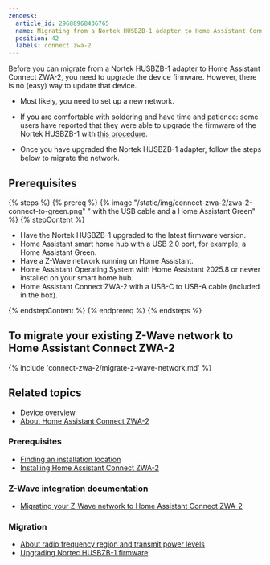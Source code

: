 ```yaml
---
zendesk:
  article_id: 29688968436765
  name: Migrating from a Nortek HUSBZB-1 adapter to Home Assistant Connect ZWA-2
  position: 42
  labels: connect zwa-2
---
```


Before you can migrate from a Nortek HUSBZB-1 adapter to Home Assistant Connect ZWA-2, you need to upgrade the device firmware. However, there is no (easy) way to update that device.

- Most likely, you need to set up a new network.

- If you are comfortable with soldering and have time and patience: some users have reported that they were able to upgrade the firmware of the Nortek HUSBZB-1 with [this procedure](https://community.hubitat.com/t/guide-nortek-husbzb-1-nvm-backup-restore-and-updating-z-wave-firmware/48012).
- Once you have upgraded the Nortek HUSBZB-1 adapter, follow the steps below to migrate the network.

## Prerequisites

{% steps %}
{% prereq %}
{% image "/static/img/connect-zwa-2/zwa-2-connect-to-green.png" " with the USB cable and a Home Assistant Green" %}
{% stepContent %}

- Have the Nortek HUSBZB-1 upgraded to the latest firmware version.
- Home Assistant smart home hub with a USB 2.0 port, for example, a Home Assistant Green.
- Have a Z-Wave network running on Home Assistant.
- Home Assistant Operating System with Home Assistant 2025.8 or newer installed on your smart home hub.
- Home Assistant Connect ZWA-2 with a USB-C to USB-A cable (included in the box).

{% endstepContent %}
{% endprereq %}
{% endsteps %}

## To migrate your existing Z-Wave network to Home Assistant Connect ZWA-2

{% include 'connect-zwa-2/migrate-z-wave-network.md' %}

## Related topics

- [Device overview](/hc/en-us/articles/28670192316189)
- [About Home Assistant Connect ZWA-2](/hc/en-us/articles/29190222644509)

### Prerequisites

- [Finding an installation location](/hc/en-us/articles/28670284336925)
- [Installing Home Assistant Connect ZWA-2](/hc/en-us/articles/28685750450205)

### Z-Wave integration documentation

- [Migrating your Z-Wave network to Home Assistant Connect ZWA-2](https://www.home-assistant.io/integrations/zwave_js/#migrating-a-z-wave-network-to-a-new-adapter)

### Migration

- [About radio frequency region and transmit power levels](/hc/en-us/articles/29081378073501)
- [Upgrading Nortec HUSBZB-1 firmware](https://community.hubitat.com/t/guide-nortek-husbzb-1-nvm-backup-restore-and-updating-z-wave-firmware/48012)